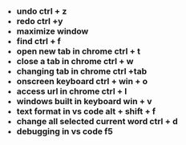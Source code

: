 <!DOCTYPE html>
<html lang="en">
  <head>
    <meta charset="UTF-8" />
    <meta name="viewport" content="width=device-width, initial-scale=1.0" />
  </head>
  <body>
    <keyboard-shortcut>
      <h3>
        <ul>
          <li>undo ctrl + z</li>
          <li>redo ctrl +y</li>
          <li>maximize window</li>
          <li>find ctrl + f</li>
          <li>open new tab in chrome ctrl + t</li>
          <li>close a tab in chrome ctrl + w</li>
          <li>changing tab in chrome ctrl +tab</li>
          <li>onscreen keyboard ctrl + win + o</li>
          <li>access url in chrome ctrl + l</li>
          <li>windows built in keyboard win + v</li>
          <li>text format in vs code alt + shift + f</li>
          <li>change all selected current word ctrl + d</li>
          <li>debugging in vs code f5</li>
        </ul>
      </h3>
    </keyboard-shortcut>
  </body>
</html>
